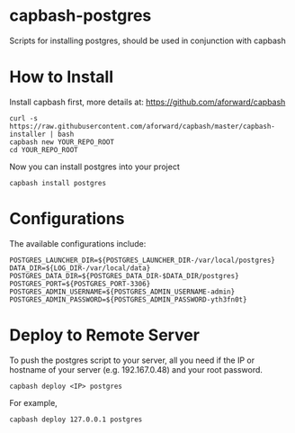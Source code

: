 capbash-postgres
==============

Scripts for installing postgres, should be used in conjunction with capbash

# How to Install #

Install capbash first, more details at:
https://github.com/aforward/capbash

```
curl -s https://raw.githubusercontent.com/aforward/capbash/master/capbash-installer | bash
capbash new YOUR_REPO_ROOT
cd YOUR_REPO_ROOT
```

Now you can install postgres into your project

```
capbash install postgres
```

# Configurations #

The available configurations include:

```
POSTGRES_LAUNCHER_DIR=${POSTGRES_LAUNCHER_DIR-/var/local/postgres}
DATA_DIR=${LOG_DIR-/var/local/data}
POSTGRES_DATA_DIR=${POSTGRES_DATA_DIR-$DATA_DIR/postgres}
POSTGRES_PORT=${POSTGRES_PORT-3306}
POSTGRES_ADMIN_USERNAME=${POSTGRES_ADMIN_USERNAME-admin}
POSTGRES_ADMIN_PASSWORD=${POSTGRES_ADMIN_PASSWORD-yth3fn0t}
```

# Deploy to Remote Server #

To push the postgres script to your server, all you need if the IP or hostname of your server (e.g. 192.167.0.48) and your root password.

```
capbash deploy <IP> postgres
```

For example,

```
capbash deploy 127.0.0.1 postgres
```
